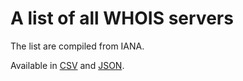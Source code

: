 <h1>A list of all WHOIS servers</h1>

<p>The list are compiled from IANA.</p>

<p>Available in <a href="https://github.com/khrlzhfr/whois-servers/blob/master/whois-servers.csv">CSV</a> and <a href="https://github.com/khrlzhfr/whois-servers/blob/master/whois-servers.json">JSON</a>.</p>
